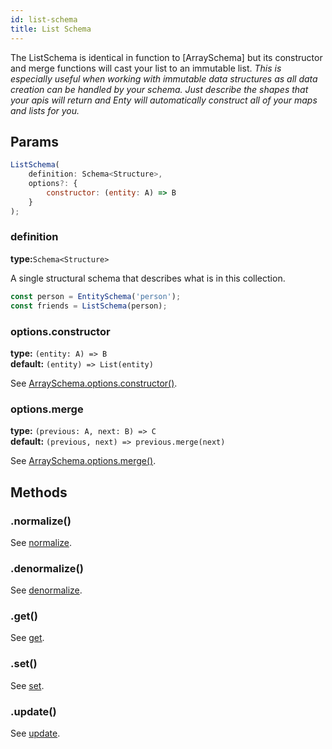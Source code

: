 ```yaml
---
id: list-schema
title: List Schema
---
```


The ListSchema is identical in function to [ArraySchema] but its constructor and merge functions
will cast your list to an immutable list. _This is especially useful when working with immutable 
data structures as all data creation can be handled by your schema. Just describe the shapes that 
your apis will return and Enty will automatically construct all of your maps and lists for you._

## Params

```js
ListSchema(
    definition: Schema<Structure>,
    options?: {
        constructor: (entity: A) => B
    }
);
```

### definition 
**type:**`Schema<Structure>`  

A single structural schema that describes what is in this collection.

```js
const person = EntitySchema('person');
const friends = ListSchema(person);
```

### options.constructor 
**type:** `(entity: A) => B`  
**default:** `(entity) => List(entity)`

See [ArraySchema.options.constructor()](./array-schema#optionsconstructor).


### options.merge 
**type:** `(previous: A, next: B) => C`  
**default:** `(previous, next) => previous.merge(next)`

See [ArraySchema.options.merge()](./array-schema#optionsmerge).


## Methods

### .normalize()
See [normalize](./all-schemas#normalize).

### .denormalize()
See [denormalize](./all-schemas#denormalize).

### .get()
See [get](./all-schemas#get).

### .set()
See [set].

### .update()
See [update](./all-schemas#update).


[set]: ./all-schemas#set

